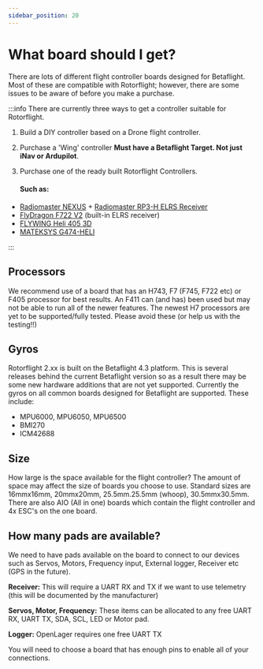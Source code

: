 ```yaml
---
sidebar_position: 20
---
```


# What board should I get?
There are lots of different flight controller boards designed for Betaflight. Most of these are compatible with Rotorflight; however, there are some issues to be aware of before you make a purchase.

:::info
There are currently three ways to get a controller suitable for Rotorflight.
1. Build a DIY controller based on a Drone flight controller.
2. Purchase a 'Wing' controller **Must have a Betaflight Target. Not just iNav or Ardupilot**.
3. Purchase one of the ready built Rotorflight Controllers.

    #### Such as:
* [Radiomaster NEXUS](https://www.radiomasterrc.com/products/nexus-helicopter-flight-controller) + [Radiomaster RP3-H ELRS Receiver](https://www.radiomasterrc.com/products/rp3-h-expresslrs-2-4ghz-nano-receiver)
* [FlyDragon F722 V2](https://www.aliexpress.us/item/3256805414004383.html) (built-in ELRS receiver)
* [FLYWING Heli 405 3D](https://www.aliexpress.us/item/3256805063564797.html)
* [MATEKSYS G474-HELI](https://www.aliexpress.us/item/3256806032945009.html)

:::
## Processors
We recommend use of a board that has an H743, F7 (F745, F722 etc) or F405 processor for best results. An F411 can (and has) been used but may not be able to run all of the newer features. The newest H7 processors are yet to be supported/fully tested. Please avoid these (or help us with the testing!!)

## Gyros
Rotorflight 2.xx is built on the Betaflight 4.3 platform. This is several releases behind the current Betaflight version so as a result there may be some new hardware additions that are not yet supported.
Currently the gyros on all common boards designed for Betaflight are supported. These include:
* MPU6000, MPU6050, MPU6500
* BMI270
* ICM42688

## Size
How large is the space available for the flight controller? The amount of space may affect the size of boards you choose to use. Standard sizes are 16mmx16mm, 20mmx20mm, 25.5mm.25.5mm (whoop), 30.5mmx30.5mm. There are also AIO (All in one) boards which contain the flight controller and 4x ESC's on the one board.

## How many pads are available?
We need to have pads available on the board to connect to our devices such as Servos, Motors, Frequency input, External logger, Receiver etc (GPS in the future).

**Receiver:** This will require a UART RX and TX if we want to use telemetry (this will be documented by the manufacturer)

**Servos, Motor, Frequency:** These items can be allocated to any free UART RX, UART TX, SDA, SCL, LED or Motor pad.

**Logger:** OpenLager requires one free UART TX


You will need to choose a board that has enough pins to enable all of your connections.
